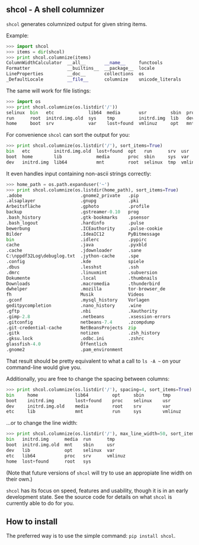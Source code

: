 shcol - A shell columnizer
--------------------------

``shcol`` generates columnized output for given string items.

Example:
```python
>>> import shcol
>>> items = dir(shcol)
>>> print shcol.columnize(items)
ColumnWidthCalculator  __all__       __name__     functools
Formatter              __builtins__  __package__  locale
LineProperties         __doc__       collections  os
_DefaultLocale         __file__      columnize    unicode_literals
```

The same will work for file listings:
```python
>>> import os
>>> print shcol.columnize(os.listdir('/'))
selinux  bin   etc             lib64  media       usr         sbin  proc
run      root  initrd.img.old  sys    tmp         initrd.img  lib   dev
home     boot  srv             var    lost+found  vmlinuz     opt   mnt
```

For convenience ``shcol`` can sort the output for you:
```python
>>> print shcol.columnize(os.listdir('/'), sort_items=True)
bin   etc         initrd.img.old  lost+found  opt   run      srv  usr
boot  home        lib             media       proc  sbin     sys  var
dev   initrd.img  lib64           mnt         root  selinux  tmp  vmlinuz
```

It even handles input containing non-ascii strings correctly:
```python
>>> home_path = os.path.expanduser('~')
>>> print shcol.columnize(os.listdir(home_path), sort_items=True)
.adobe                      .gnome2_private   .pip
.alsaplayer                 .gnupg            .pki
Arbeitsfläche               .gphoto           .profile
backup                      .gstreamer-0.10   prog
.bash_history               .gtk-bookmarks    .psensor
.bash_logout                .hardinfo         .pulse
bewerbung                   .ICEauthority     .pulse-cookie
Bilder                      .IdeaIC12         PyBitmessage
bin                         .idlerc           .pypirc
cache                       .java             .pyxbld
.cache                      .jdownloader      .sane
C:\nppdf32Log\debuglog.txt  .jython-cache     .spe
.config                     .kde              spiele
.dbus                       .lesshst          .ssh
.dmrc                       .linuxmint        .subversion
Dokumente                   .local            .thumbnails
Downloads                   .macromedia       .thunderbird
dwhelper                    .mozilla          tor-browser_de
fh                          Musik             Videos
.gconf                      .mysql_history    Vorlagen
geditpycompletion           .nano_history     .wine
.gftp                       .nbi              .Xauthority
.gimp-2.8                   .netbeans         .xsession-errors
.gitconfig                  netbeans-7.4      .zcompdump
.git-credential-cache       NetBeansProjects  zip
.gitk                       notizen           .zsh_history
.gksu.lock                  .odbc.ini         .zshrc
glassfish-4.0               Öffentlich
.gnome2                     .pam_environment
```

That result should be pretty equivalent to what a call to ``ls -A ~`` on your
command-line would give you.

Additionally, you are free to change the spacing between columns:
```python
>>> print shcol.columnize(os.listdir('/'), spacing=4, sort_items=True)
bin     home              lib64         opt     sbin       tmp
boot    initrd.img        lost+found    proc    selinux    usr
dev     initrd.img.old    media         root    srv        var
etc     lib               mnt           run     sys        vmlinuz
```

...or to change the line width:
```python
>>> print shcol.columnize(os.listdir('/'), max_line_width=50, sort_items=True)
bin   initrd.img      media  run      tmp
boot  initrd.img.old  mnt    sbin     usr
dev   lib             opt    selinux  var
etc   lib64           proc   srv      vmlinuz
home  lost+found      root   sys
```
(Note that future versions of ``shcol`` will try to use an appropiate line
width on their own.)

``shcol`` has its focus on speed, features and usability, though it is in an
early development state. See the source code for details on what ``shcol`` is
currently able to do for you.

How to install
--------------

The preferred way is to use the simple command: ``pip install shcol``.
